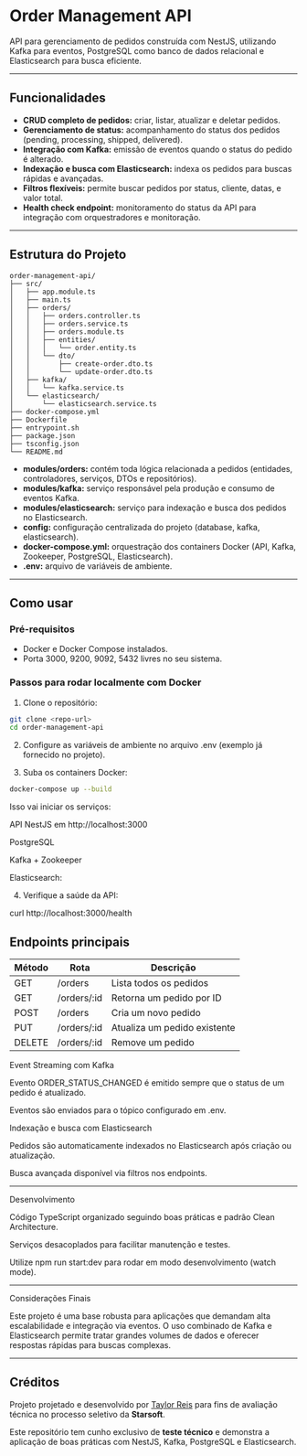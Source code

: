 # Order Management API

API para gerenciamento de pedidos construída com NestJS, utilizando Kafka para eventos, PostgreSQL como banco de dados relacional e Elasticsearch para busca eficiente.

---

## Funcionalidades

- **CRUD completo de pedidos:** criar, listar, atualizar e deletar pedidos.
- **Gerenciamento de status:** acompanhamento do status dos pedidos (pending, processing, shipped, delivered).
- **Integração com Kafka:** emissão de eventos quando o status do pedido é alterado.
- **Indexação e busca com Elasticsearch:** indexa os pedidos para buscas rápidas e avançadas.
- **Filtros flexíveis:** permite buscar pedidos por status, cliente, datas, e valor total.
- **Health check endpoint:** monitoramento do status da API para integração com orquestradores e monitoração.

---

## Estrutura do Projeto

```plaintext
order-management-api/
├── src/
│   ├── app.module.ts
│   ├── main.ts
│   ├── orders/
│   │   ├── orders.controller.ts
│   │   ├── orders.service.ts
│   │   ├── orders.module.ts
│   │   ├── entities/
│   │   │   └── order.entity.ts
│   │   └── dto/
│   │       ├── create-order.dto.ts
│   │       └── update-order.dto.ts
│   ├── kafka/
│   │   └── kafka.service.ts
│   └── elasticsearch/
│       └── elasticsearch.service.ts
├── docker-compose.yml
├── Dockerfile
├── entrypoint.sh
├── package.json
├── tsconfig.json
└── README.md
```

- **modules/orders:** contém toda lógica relacionada a pedidos (entidades, controladores, serviços, DTOs e repositórios).
- **modules/kafka:** serviço responsável pela produção e consumo de eventos Kafka.
- **modules/elasticsearch:** serviço para indexação e busca dos pedidos no Elasticsearch.
- **config:** configuração centralizada do projeto (database, kafka, elasticsearch).
- **docker-compose.yml:** orquestração dos containers Docker (API, Kafka, Zookeeper, PostgreSQL, Elasticsearch).
- **.env:** arquivo de variáveis de ambiente.

---

## Como usar

### Pré-requisitos

- Docker e Docker Compose instalados.
- Porta 3000, 9200, 9092, 5432 livres no seu sistema.

### Passos para rodar localmente com Docker

1. Clone o repositório:

```bash
git clone <repo-url>
cd order-management-api
```

2. Configure as variáveis de ambiente no arquivo .env (exemplo já fornecido no projeto).


3. Suba os containers Docker:


```bash
docker-compose up --build
```

Isso vai iniciar os serviços:

API NestJS em http://localhost:3000

PostgreSQL

Kafka + Zookeeper

Elasticsearch: 


4. Verifique a saúde da API:


curl http://localhost:3000/health

## Endpoints principais

| Método | Rota           | Descrição                  |
|--------|----------------|----------------------------|
| GET    | /orders        | Lista todos os pedidos     |
| GET    | /orders/:id    | Retorna um pedido por ID   |
| POST   | /orders        | Cria um novo pedido        |
| PUT    | /orders/:id    | Atualiza um pedido existente |
| DELETE | /orders/:id    | Remove um pedido           |


Event Streaming com Kafka

Evento ORDER_STATUS_CHANGED é emitido sempre que o status de um pedido é atualizado.

Eventos são enviados para o tópico configurado em .env.


Indexação e busca com Elasticsearch

Pedidos são automaticamente indexados no Elasticsearch após criação ou atualização.

Busca avançada disponível via filtros nos endpoints.



---

Desenvolvimento

Código TypeScript organizado seguindo boas práticas e padrão Clean Architecture.

Serviços desacoplados para facilitar manutenção e testes.

Utilize npm run start:dev para rodar em modo desenvolvimento (watch mode).



---

Considerações Finais

Este projeto é uma base robusta para aplicações que demandam alta escalabilidade e integração via eventos. O uso combinado de Kafka e Elasticsearch permite tratar grandes volumes de dados e oferecer respostas rápidas para buscas complexas.

  ---

## Créditos

Projeto projetado e desenvolvido por [Taylor Reis](https://github.com/TaylorReis) para fins de avaliação técnica no processo seletivo da **Starsoft**.

Este repositório tem cunho exclusivo de **teste técnico** e demonstra a aplicação de boas práticas com NestJS, Kafka, PostgreSQL e Elasticsearch.